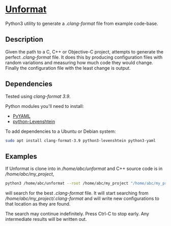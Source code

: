 # [Unformat](https://github.com/johnmcfarlane/unformat)

Python3 utility to generate a *.clang-format* file from example code-base.

## Description

Given the path to a C, C++ or Objective-C project, attempts to generate the perfect *.clang-format* file. 
It does this by producing configuration files with random variations and measuring how much code they would change. 
Finally the configuration file with the least change is output.

## Dependencies

Tested using *clang-format 3.9*.

Python modules you'll need to install:

* [PyYAML](http://pyyaml.org/)
* [python-Levenshtein](https://pypi.python.org/pypi/python-Levenshtein)

To add dependencies to a Ubuntu or Debian system:

```sh
sudo apt install clang-format-3.9 python3-levenshtein python3-yaml
```

## Examples

If Unformat is clone into in */home/abc/unformat* and C++ source code is in */home/abc/my_project*,

```sh
python3 /home/abc/unformat --root /home/abc/my_project "/home/abc/my_project/**/*.h" "/home/abc/my_project/**/*.cpp"
```

will search for the best *.clang-format* file. 
It will start searching from */home/abc/my_project/.clang-format*
and will write new configurations to that location as they are found.

The search may continue indefinitely.
Press Ctrl-C to stop early. 
Any intermediate results will be written out.
